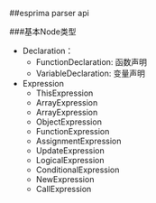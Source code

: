 ##esprima parser api

###基本Node类型
* Declaration：
    - FunctionDeclaration: 函数声明
    - VariableDeclaration: 变量声明
* Expression
    - ThisExpression
    - ArrayExpression
    - ArrayExpression
    - ObjectExpression
    - FunctionExpression
    - AssignmentExpression
    - UpdateExpression  
    - LogicalExpression 
    - ConditionalExpression 
    - NewExpression 
    - CallExpression 